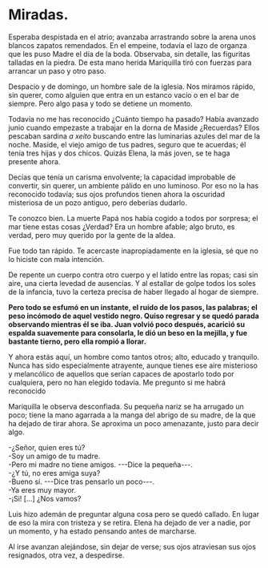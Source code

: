 # Miradas.

Esperaba despistada en el atrio; avanzaba arrastrando sobre la arena unos blancos zapatos remendados. En el empeine, todavía el lazo de organza que les puso Madre el día de la boda. Observaba, sin detalle, las figuritas talladas en la piedra. De esta mano herida Mariquilla tiró con fuerzas para arrancar un paso y otro paso. 

Despacio y de domingo, un hombre sale de la iglesia. Nos miramos rápido, sin querer, como alguien que entra en un estanco vacío o en el bar de siempre. Pero algo pasa y todo se detiene un momento. 

Todavía no me has reconocido ¿Cuánto tiempo ha pasado? Había avanzado junio cuando empezaste a trabajar en la dorna de Maside ¿Recuerdas? Ellos pescaban sardina *a xeito* buscando entre las luminarias azules del mar de la noche. Maside, el viejo amigo de tus padres, seguro que te acuerdas; él tenía tres hijas y dos chicos. Quizás Elena, la más joven, se te haga presente ahora.

Decías que tenía un carisma envolvente; la capacidad improbable de convertir, sin querer, un ambiente pálido en uno luminoso. Por eso no la has reconocido todavía; sus ojos profundos tienen ahora la oscuridad misteriosa de un pozo antiguo, pero deberías dudarlo.

Te conozco bien. La muerte Papá nos había cogido a todos por sorpresa; el mar tiene estas cosas ¿Verdad? Era un hombre afable; algo bruto, es verdad, pero muy querido por la gente de la aldea.

Fue todo tan rápido. Te acercaste inapropiadamente en la iglesia, sé que no lo hiciste con mala intención. 

De repente un cuerpo contra otro cuerpo y el latido entre las ropas; casi sin aire, una cierta levedad de ausencias. Y al estallar de golpe todos los soles de la infancia, tuvo la certeza precisa de haber llegado al hogar de siempre.

**Pero todo se esfumó en un instante, el ruido de los pasos, las palabras; el peso incómodo de aquel vestido negro. Quiso regresar y se quedó parada observando mientras él se iba. Juan volvió poco después, acarició su espalda suavemente para consolarla, le dió un beso en la mejilla, y fue bastante tierno, pero ella rompió a llorar.**

Y ahora estás aquí, un hombre como tantos otros; alto, educado y tranquilo. Nunca has sido especialmente atrayente, aunque tienes ese aire misterioso y melancólico de aquellos que serían capaces de apostarlo todo por cualquiera, pero no han elegido todavía. Me pregunto si me habrá reconocido

Mariquilla le observa desconfiada. Su pequeña nariz se ha arrugado un poco; tiene la mano agarrada a la manga del abrigo de su madre, de la que ha dejado de tirar ahora. Se aproxima un poco amenazante, justo para decir algo.

-¿Señor, quien eres tú?  
-Soy un amigo de tu madre.  
-Pero mi madre no tiene amigos. ---Dice la pequeña---.  
-¿Y tú, no eres amiga suya?  
-Bueno sí. ---Dice tras pensarlo un poco---.  
-Ya eres muy mayor.  
-¡Si! [...] ¿Nos vamos?

Luis hizo ademán de preguntar alguna cosa pero se quedó callado. En lugar de eso la mira con tristeza y se retira. Elena ha dejado de ver a nadie, por un momento, y ha estado pensando antes de marcharse.

Al irse avanzan alejándose, sin dejar de verse; sus ojos atraviesan sus ojos resignados, otra vez, a despedirse.
